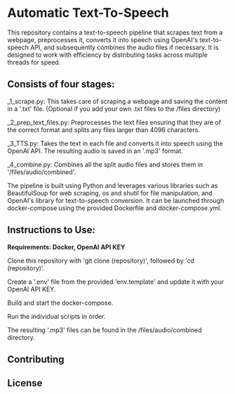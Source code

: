 # Automatic Text-To-Speech

This repository contains a text-to-speech pipeline that scrapes text from a webpage, preprocesses it, converts it into speech using OpenAI's text-to-speech API, and subsequently combines the audio files if necessary. It is designed to work with efficiency by distributing tasks across multiple threads for speed.

## Consists of four stages:

_1_scrape.py: This takes care of scraping a webpage and saving the content in a '.txt' file. (Optional if you add your own .txt files to the /files directory)

_2_prep_text_files.py: Preprocesses the text files ensuring that they are of the correct format and splits any files larger than 4096 characters.

_3_TTS.py: Takes the text in each file and converts it into speech using the OpenAI API. The resulting audio is saved in an '.mp3' format.

_4_combine.py: Combines all the split audio files and stores them in '/files/audio/combined'.

The pipeline is built using Python and leverages various libraries such as BeautifulSoup for web scraping, os and shutil for file manipulation, and OpenAI's library for text-to-speech conversion. It can be launched through docker-compose using the provided Dockerfile and docker-compose.yml.

## Instructions to Use:

**Requirements: Docker, OpenAI API KEY**

Clone this repository with 'git clone (repository)', followed by 'cd (repository)'.

Create a '.env' file from the provided 'env.template' and update it with your OpenAI API KEY.

Build and start the docker-compose.

Run the individual scripts in order.

The resulting '.mp3' files can be found in the /files/audio/combined directory.

## Contributing

## License
